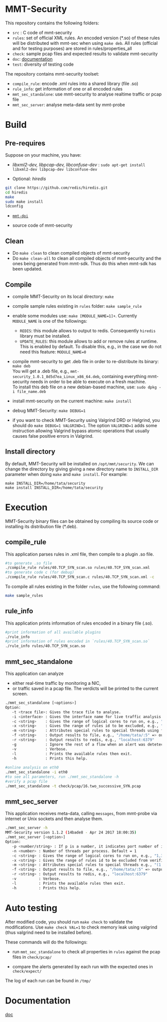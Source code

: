 # MMT-Security

This repository contains the following folders:

- `src` : C code of mmt-security
- `rules`: set of official XML rules. An encoded version (*.so) of these rules will be distributed with mmt-sec when using `make deb`. All rules (official and for testing purposes) are stored in rules/properties_all 
- `check`: sample pcap files and expected results to validate mmt-security
- `doc`: [documentation](doc/)
- `test`: diversity of testing code

The repository contains mmt-security toolset:

- `compile_rule`: encode .xml rules into a shared library (file .so)
- `rule_info`: get information of one or all encoded rules
- `mmt_sec_standalone`: use mmt-security to analyse realtime traffic or pcap file
- `mmt_sec_server`: analyse meta-data sent by mmt-probe

# Build

## Pre-requires

Suppose on your machine, you have:

- *libxml2-dev, libpcap-dev, libconfuse-dev* :  `sudo apt-get install libxml2-dev libpcap-dev libconfuse-dev`

- Optional: *hiredis*
```bash
git clone https://github.com/redis/hiredis.git
cd hiredis
make
sudo make install
ldconfig
```

- [`mmt-dpi`](//montimage/mmt-dpi)

- source code of mmt-security

## Clean

- Do `make clean` to clean compiled objects of mmt-security
- Do `make clean-all` to clean all compiled objects of mmt-security and the ones being generated from mmt-sdk. Thus do this when mmt-sdk has been updated.


## Compile


- compile MMT-Security on its local directory: `make`

- compile sample rules existing in `rules` folder: `make sample_rule`

- enable some modules use: `make [MODULE_NAME=1]+`. Currently `MODULE_NAME` is one of the followings:

    - `REDIS`: this module allows to output to redis. Consequently `hiredis` library must be installed. 
    - `UPDATE_RULES`: this module allows to add or remove rules at runtime. This is enabled by default. To disable this, e.g., in the case we do not need this feature: `MODULE_NAME=0`

- compile mmt-security to get .deb file in order to re-distribute its binary: `make deb`  
   You will get a .deb file, e.g., `mmt-security_1.0.1_8d5d7ea_Linux_x86_64.deb`, containing everything mmt-security needs in order to be able to execute on a fresh machine.  
   To install this deb file on a new debian-based machine, use: `sudo dpkg -i file_name.deb`

- install mmt-security on the current machine: `make install`

- debug MMT-Security: `make DEBUG=1`


- if you want to check MMT-Security using Valgrind DRD or Helgrind, you should do `make DEBUG=1 VALGRIND=1`. The option `VALGRIND=1` adds some instruction allowing Valgrind bypass atomic operations that usually causes false positive errors in Valgrind.

## Install directory

By default, MMT-Security will be installed on `/opt/mmt/security`. 
We can change the directory by giving giving a new directory name to `INSTALL_DIR` parameter when doing `make` and `make install`. For example:

```
make INSTALL_DIR=/home/tata/security
make install INSTALL_DIR=/home/tata/security
```

# Execution

MMT-Security binary files can be obtained by compiling its source code or installing its distribution file (*.deb).

## compile_rule
This application parses rules in .xml file, then compile to a plugin .so file.

```bash
#to generate .so file
./compile_rule rules/40.TCP_SYN_scan.so rules/40.TCP_SYN_scan.xml 
#to generate code c (for debug)
./compile_rule rules/40.TCP_SYN_scan.c rules/40.TCP_SYN_scan.xml -c
```

To compile all rules existing in the folder `rules`, use the following command:

```bash
make sample_rules
```

## rule_info

This application prints information of rules encoded in a binary file (.so).

```bash
#print information of all available plugins
./rule_info
#print information of rules encoded in `rules/40.TCP_SYN_scan.so`
./rule_info rules/40.TCP_SYN_scan.so
```

## mmt_sec_standalone

This application can analyze
 
- either real-time traffic by monitoring a NIC,
- or traffic saved in a pcap file. The verdicts will be printed to the current screen.

```bash
./mmt_sec_standalone [<options>]
Option:
   -t <trace file>: Gives the trace file to analyse.
   -i <interface> : Gives the interface name for live traffic analysis.
   -c <string>    : Gives the range of logical cores to run on, e.g., "1,3-8,16"
   -x <string>    : Gives the range of rules id to be excluded, e.g., "99,107-1010".
   -m <string>    : Attributes special rules to special threads using format (lcore:range) e.g., "(1:1-8,10-13)(2:50)(4:1007-1010)".
   -f <string>    : Output results to file, e.g., "/home/tata/:5" => output to folder /home/tata and each file contains reports during 5 seconds 
   -r <string>    : Output results to redis, e.g., "localhost:6379"
   -g             : Ignore the rest of a flow when an alert was detetected on the flow.
   -v             : Verbose.
   -l             : Prints the available rules then exit.
   -h             : Prints this help.
   
#online analysis on eth0
./mmt_sec_standalone -i eth0
#to see all parameters, run ./mmt_sec_standalone -h
#verify a pcap file
./mmt_sec_standalone -t check/pcap/16.two_successive_SYN.pcap 

```

## mmt_sec_server

This application receives meta-data, calling `messages`, from mmt-probe via internet or Unix sockets and then analyse them.

```bash
./mmt_sec_server -h
MMT-Security version 1.1.2 (14bade8 - Apr 24 2017 18:00:35)
./mmt_sec_server [<option>]
Option:
   -p <number/string> : If p is a number, it indicates port number of internet domain socket otherwise it indicates name of unix domain socket. Default: 5000
   -n <number> : Number of threads per process. Default = 1
   -c <string> : Gives the range of logical cores to run on, e.g., "1,3-8,16"
   -x <string> : Gives the range of rules id to be excluded from verification, e.g., "1,3-8,16"
   -m <string> : Attributes special rules to special threads e.g., "(1:10-13)(2:50)(4:1007-1010)"
   -f <string> : Output results to file, e.g., "/home/tata/:5" => output to folder /home/tata and each file contains reports during 5 seconds 
   -r <string> : Output results to redis, e.g., "localhost:6379"
   -v          : Verbose.
   -l          : Prints the available rules then exit.
   -h          : Prints this help.
```

# Auto testing

After modified code, you should run `make check` to validate the modifications.
Use `make check VAL=1` to check memory leak using valgrind (thus valgrind need to be installed before).

These commands will do the followings:

- run `mmt_sec_standalone` to check all properties in `rules`
against the pcap files in `check/pcap/`

- compare the alerts generated by each run with the expected ones in `check/expect/`

The log of each run can be found in `/tmp/` 

# Documentation

[doc](doc/)
